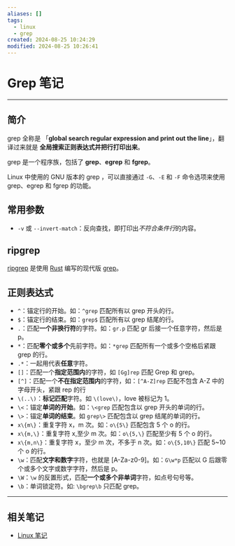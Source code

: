 ```yaml
---
aliases: []
tags:
  - linux
  - grep
created: 2024-08-25 10:24:29
modified: 2024-08-25 10:26:41
---
```


# Grep 笔记

---

## 简介

grep 全称是 「**global search regular expression and print out the line**」，翻译过来就是 **全局搜索正则表达式并把行打印出来**。

grep 是一个程序族，包括了 **grep**、**egrep** 和 **fgrep**。

Linux 中使用的 GNU 版本的 grep ，可以直接通过 `-G`、`-E` 和 `-F` 命令选项来使用 grep、egrep 和 fgrep 的功能。

## 常用参数

* `-v` 或 `--invert-match`：反向查找，即打印出*不符合条件行*的内容。

## ripgrep

[ripgrep](https://github.com/burntsushi/ripgrep) 是使用 [Rust](../Rust/Rust_Note.md) 编写的现代版 [grep](#grep)。

## 正则表达式

* `^`：锚定行的开始。如：`^grep` 匹配所有以 grep 开头的行。    
* `$`：锚定行的结束。如：`grep$` 匹配所有以 grep 结尾的行。
* `.`：匹配**一个非换行符**的字符。如：`gr.p` 匹配 gr 后接一个任意字符，然后是 p。    
* `*`：匹配**零个或多个**先前字符。如：`*grep` 匹配所有一个或多个空格后紧跟 grep 的行。    
* `.*`：一起用代表**任意**字符。   
* `[]`：匹配一个**指定范围内**的字符，如 `[Gg]rep` 匹配 Grep 和 grep。    
* `[^]`：匹配一个**不在指定范围内**的字符，如：`[^A-Z]rep` 匹配不包含 A-Z 中的字母开头，紧跟 rep 的行
* `\(..\)`：**标记匹配**字符。如 `\(love\)`，love 被标记为 1。    
* `\<`：锚定**单词的开始**。如：`\<grep` 匹配包含以 grep 开头的单词的行。    
* `\>`：锚定**单词的结束**。如 `grep\>` 匹配包含以 grep 结尾的单词的行。    
* `x\{m\}`：重复字符 x，m 次。如：`o\{5\}` 匹配包含 5 个 o 的行。    
* `x\{m,\}`：重复字符 x,至少 m 次。如：`o\{5,\}` 匹配至少有 5 个 o 的行。    
* `x\{m,n\}`：重复字符 x，至少 m 次，不多于 n 次。如：`o\{5,10\}` 匹配 5~10 个 o 的行。   
* `\w`：匹配**文字和数字**字符，也就是 [A-Za-z0-9]。如：`G\w*p` 匹配以 G 后跟零个或多个文字或数字字符，然后是 p。   
* `\W`：`\w` 的反置形式，匹配**一个或多个非单词**字符，如点号句号等。   
* `\b`：单词锁定符。如: `\bgrep\b` 只匹配 grep。  

---

## 相关笔记

* [Linux 笔记](Linux_Note.md)